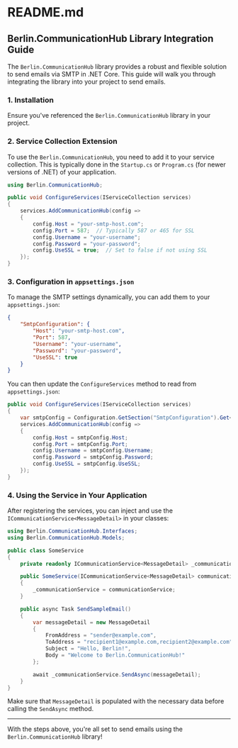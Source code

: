 # README.md

## Berlin.CommunicationHub Library Integration Guide

The `Berlin.CommunicationHub` library provides a robust and flexible solution to send emails via SMTP in .NET Core. This guide will walk you through integrating the library into your project to send emails.

### 1. Installation

Ensure you've referenced the `Berlin.CommunicationHub` library in your project.

### 2. Service Collection Extension

To use the `Berlin.CommunicationHub`, you need to add it to your service collection. This is typically done in the `Startup.cs` or `Program.cs` (for newer versions of .NET) of your application.

```csharp
using Berlin.CommunicationHub;

public void ConfigureServices(IServiceCollection services)
{
    services.AddCommunicationHub(config =>
    {
        config.Host = "your-smtp-host.com";
        config.Port = 587;  // Typically 587 or 465 for SSL
        config.Username = "your-username";
        config.Password = "your-password";
        config.UseSSL = true;  // Set to false if not using SSL
    });
}
```

### 3. Configuration in `appsettings.json`

To manage the SMTP settings dynamically, you can add them to your `appsettings.json`:

```json
{
    "SmtpConfiguration": {
        "Host": "your-smtp-host.com",
        "Port": 587,
        "Username": "your-username",
        "Password": "your-password",
        "UseSSL": true
    }
}
```

You can then update the `ConfigureServices` method to read from `appsettings.json`:

```csharp
public void ConfigureServices(IServiceCollection services)
{
    var smtpConfig = Configuration.GetSection("SmtpConfiguration").Get<SmtpConfiguration>();
    services.AddCommunicationHub(config =>
    {
        config.Host = smtpConfig.Host;
        config.Port = smtpConfig.Port;
        config.Username = smtpConfig.Username;
        config.Password = smtpConfig.Password;
        config.UseSSL = smtpConfig.UseSSL;
    });
}
```

### 4. Using the Service in Your Application

After registering the services, you can inject and use the `ICommunicationService<MessageDetail>` in your classes:

```csharp
using Berlin.CommunicationHub.Interfaces;
using Berlin.CommunicationHub.Models;

public class SomeService
{
    private readonly ICommunicationService<MessageDetail> _communicationService;

    public SomeService(ICommunicationService<MessageDetail> communicationService)
    {
        _communicationService = communicationService;
    }

    public async Task SendSampleEmail()
    {
        var messageDetail = new MessageDetail
        {
            FromAddress = "sender@example.com",
            ToAddress = "recipient1@example.com,recipient2@example.com",
            Subject = "Hello, Berlin!",
            Body = "Welcome to Berlin.CommunicationHub!"
        };

        await _communicationService.SendAsync(messageDetail);
    }
}
```

Make sure that `MessageDetail` is populated with the necessary data before calling the `SendAsync` method.

---

With the steps above, you're all set to send emails using the `Berlin.CommunicationHub` library!
